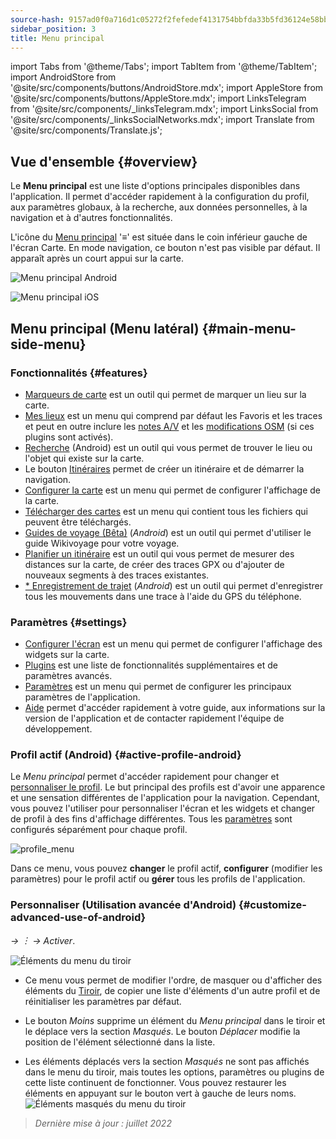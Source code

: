 ```yaml
---
source-hash: 9157ad0f0a716d1c05272f2fefedef4131754bbfda33b5fd36124e58bb0e2ce1
sidebar_position: 3
title: Menu principal
---
```

import Tabs from '@theme/Tabs';
import TabItem from '@theme/TabItem';
import AndroidStore from '@site/src/components/buttons/AndroidStore.mdx';
import AppleStore from '@site/src/components/buttons/AppleStore.mdx';
import LinksTelegram from '@site/src/components/_linksTelegram.mdx';
import LinksSocial from '@site/src/components/_linksSocialNetworks.mdx';
import Translate from '@site/src/components/Translate.js';




## Vue d'ensemble {#overview}

Le **Menu principal** est une liste d'options principales disponibles dans l'application. Il permet d'accéder rapidement à la configuration du profil, aux paramètres globaux, à la recherche, aux données personnelles, à la navigation et à d'autres fonctionnalités.

L'icône du [Menu principal](../widgets/map-buttons.md#main-menu) '&#8801;' est située dans le coin inférieur gauche de l'écran Carte. En mode navigation, ce bouton n'est pas visible par défaut. Il apparaît après un court appui sur la carte.

<Tabs groupId="operating-systems">

<TabItem value="android" label="Android">

![Menu principal Android](@site/static/img/menu/main_menu_android.png)

</TabItem>

<TabItem value="ios" label="iOS">

![Menu principal iOS](@site/static/img/menu/main_menu_ios.png)

</TabItem>

</Tabs>


## Menu principal (Menu latéral) {#main-menu-side-menu}

### Fonctionnalités {#features}

- [Marqueurs de carte](../personal/markers.md) est un outil qui permet de marquer un lieu sur la carte.
- [Mes lieux](../personal/myplaces.md) est un menu qui comprend par défaut les Favoris et les traces et peut en outre inclure les [notes A/V](../plugins/audio-video-notes.md) et les [modifications OSM](../plugins/osm-editing.md) (si ces plugins sont activés).
- [Recherche](../search/index.md) (Android) est un outil qui vous permet de trouver le lieu ou l'objet qui existe sur la carte.
- Le bouton [Itinéraires](../widgets/map-buttons.md#directions) permet de créer un itinéraire et de démarrer la navigation.
- [Configurer la carte](../map/configure-map-menu.md) est un menu qui permet de configurer l'affichage de la carte.
- [Télécharger des cartes](../start-with/download-maps.md) est un menu qui contient tous les fichiers qui peuvent être téléchargés.
- [Guides de voyage (Bêta)](../plan-route/travel-guides.md) (*Android*) est un outil qui permet d'utiliser le guide Wikivoyage pour votre voyage.
- [Planifier un itinéraire](../plan-route/create-route.md) est un outil qui vous permet de mesurer des distances sur la carte, de créer des traces GPX ou d'ajouter de nouveaux segments à des traces existantes.
- [* Enregistrement de trajet](../plugins/trip-recording.md) (*Android*) est un outil qui permet d'enregistrer tous les mouvements dans une trace à l'aide du GPS du téléphone.

### Paramètres {#settings}

- [Configurer l'écran](../widgets/configure-screen.md) est un menu qui permet de configurer l'affichage des widgets sur la carte.
- [Plugins](../plugins/index.md#configure-plugin) est une liste de fonctionnalités supplémentaires et de paramètres avancés.
- [Paramètres](../personal/global-settings.md) est un menu qui permet de configurer les principaux paramètres de l'application.
- [Aide](./first-steps.md#offline-help) permet d'accéder rapidement à votre guide, aux informations sur la version de l'application et de contacter rapidement l'équipe de développement.

### Profil actif (Android) {#active-profile-android}

Le *Menu principal* permet d'accéder rapidement pour changer et [personnaliser le profil](../personal/profiles.md). Le but principal des profils est d'avoir une apparence et une sensation différentes de l'application pour la navigation. Cependant, vous pouvez l'utiliser pour personnaliser l'écran et les widgets et changer de profil à des fins d'affichage différentes. Tous les [paramètres](../personal/profiles.md) sont configurés séparément pour chaque profil.

![profile_menu](@site/static/img/menu/profile_menu.png)

Dans ce menu, vous pouvez **changer** le profil actif, **configurer** (modifier les paramètres) pour le profil actif ou **gérer** tous les profils de l'application.


### Personnaliser (Utilisation avancée d'Android) {#customize-advanced-use-of-android}

*<Translate android="true" ids="shared_string_menu,configure_profile,ui_customization,shared_string_drawer"/> →  &#65049; → Activer*.  

![Éléments du menu du tiroir ](@site/static/img/settings/drawer_menu_correct.png)  

- Ce menu vous permet de modifier l'ordre, de masquer ou d'afficher des éléments du [Tiroir](../personal/profiles.md#drawer), de copier une liste d'éléments d'un autre profil et de réinitialiser les paramètres par défaut.  

- Le bouton *Moins* supprime un élément du *Menu principal* dans le tiroir et le déplace vers la section *Masqués*. Le bouton *Déplacer* modifie la position de l'élément sélectionné dans la liste.  

- Les éléments déplacés vers la section *Masqués* ne sont pas affichés dans le menu du tiroir, mais toutes les options, paramètres ou plugins de cette liste continuent de fonctionner. Vous pouvez restaurer les éléments en appuyant sur le bouton vert à gauche de leurs noms.  
    ![Éléments masqués du menu du tiroir ](@site/static/img/settings/drawer_menu_hidden_items.png)

> *Dernière mise à jour : juillet 2022*